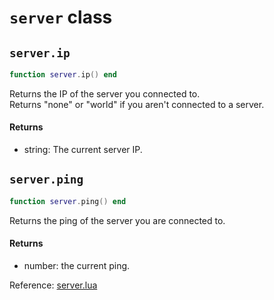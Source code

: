 # `server` class



## `server.ip`
```lua
function server.ip() end
```
Returns the IP of the server you connected to.  
Returns "none" or "world" if you aren't connected to a server.

#### Returns
- string: The current server IP.

## `server.ping`
```lua
function server.ping() end
```
Returns the ping of the server you are connected to.

#### Returns
- number: the current ping.

Reference: [server.lua](https://github.com/flarialmc/scripting-wiki/tree/main/autocomplete/game/server.lua)